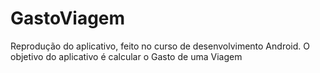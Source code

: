 # GastoViagem
Reprodução do aplicativo, feito no curso de desenvolvimento Android. O objetivo do aplicativo é calcular o Gasto de uma Viagem 
